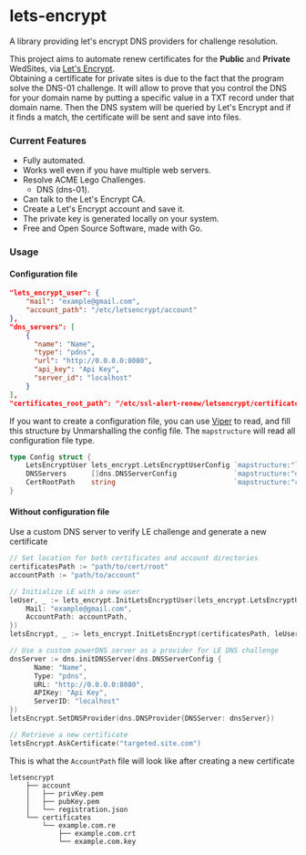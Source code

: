 # lets-encrypt
A library providing let's encrypt DNS providers for challenge resolution.

This project aims to automate renew certificates for the **Public** and **Private** 
WedSites, via [Let's Encrypt](https://letsencrypt.org/).  
Obtaining a certificate for private sites is due to the fact that the program solve the DNS-01 challenge.
It will allow to prove that you control the DNS for your domain name by putting a
specific value in a TXT record under that domain name. Then the DNS system will be queried 
by Let's Encrypt and if it finds a match, the certificate will be sent and save into files.


### Current Features
* Fully automated.
* Works well even if you have multiple web servers.
* Resolve ACME Lego Challenges.
  *  DNS (dns-01).
* Can talk to the Let's Encrypt CA.
* Create a Let's Encrypt account and save it.
* The private key is generated locally on your system.
* Free and Open Source Software, made with Go.


### Usage
#### Configuration file
```json
"lets_encrypt_user": {
    "mail": "example@gmail.com",
    "account_path": "/etc/letsencrypt/account"
},
"dns_servers": [
    {
      "name": "Name",
      "type": "pdns",
      "url": "http://0.0.0.0:8080",
      "api_key": "Api Key",
      "server_id": "localhost"
    }
],
"certificates_root_path": "/etc/ssl-alert-renew/letsencrypt/certificates",
```

If you want to create a configuration file, you can use [Viper](https://github.com/spf13/viper#putting-values-into-viper) to read,
and fill this structure by Unmarshalling the config file. The `mapstructure` will read all configuration file type.
```go
type Config struct {
    LetsEncryptUser lets_encrypt.LetsEncryptUserConfig `mapstructure:"lets_encrypt_user"`
    DNSServers      []dns.DNSServerConfig              `mapstructure:"dns_servers"`
    CertRootPath    string                             `mapstructure:"certificates_root_path"`
}
```
#### Without configuration file
Use a custom DNS server to verify LE challenge and generate a new certificate
```go
// Set location for both certificates and account directories
certificatesPath := "path/to/cert/root"
accountPath := "path/to/account"

// Initialize LE with a new user
leUser, _ := lets_encrypt.InitLetsEncryptUser(lets_encrypt.LetsEncryptUserConfig {
    Mail: "example@gmail.com",
    AccountPath: accountPath,
})
letsEncrypt, _ := lets_encrypt.InitLetsEncrypt(certificatesPath, leUser.GetLEUser())

// Use a custom powerDNS server as a provider for LE DNS challenge
dnsServer := dns.initDNSServer(dns.DNSServerConfig {
      Name: "Name",
      Type: "pdns",
      URL: "http://0.0.0.0:8080",
      APIKey: "Api Key",
      ServerID: "localhost"
})
letsEncrypt.SetDNSProvider(dns.DNSProvider{DNSServer: dnsServer})

// Retrieve a new certificate
letsEncrypt.AskCertificate("targeted.site.com")
```
This is what the `AccountPath` file will look like after creating a new certificate 
```
letsencrypt
    ├── account
    │   ├── privKey.pem
    │   ├── pubKey.pem
    │   └── registration.json
    └── certificates
        └── example.com.re
            ├── example.com.crt
            └── example.com.key
```
